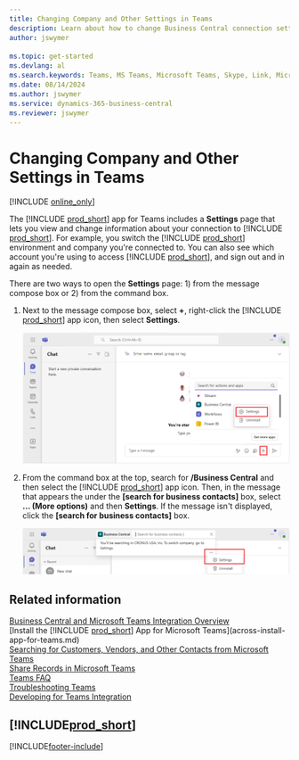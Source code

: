 ```yaml
---
title: Changing Company and Other Settings in Teams 
description: Learn about how to change Business Central connection settings from Microsoft Teams.
author: jswymer

ms.topic: get-started
ms.devlang: al
ms.search.keywords: Teams, MS Teams, Microsoft Teams, Skype, Link, Microsoft 365, settings, search
ms.date: 08/14/2024
ms.author: jswymer
ms.service: dynamics-365-business-central
ms.reviewer: jswymer
---
```


# Changing Company and Other Settings in Teams

[!INCLUDE [online_only](includes/online_only.md)]

The [!INCLUDE [prod_short](includes/prod_short.md)] app for Teams includes a **Settings** page that lets you view and change information about your connection to [!INCLUDE [prod_short](includes/prod_short.md)]. For example, you switch the [!INCLUDE [prod_short](includes/prod_short.md)] environment and company you're connected to. You can also see which account you're using to access [!INCLUDE [prod_short](includes/prod_short.md)], and sign out and in again as needed.

There are two ways to open the **Settings** page: 1) from the message compose box or 2) from the command box.

1. Next to the message compose box, select **+**, right-click the [!INCLUDE [prod_short](includes/prod_short.md)] app icon, then select **Settings**.

    ![Settings for Business Central from command box.](media/teams-settings-message-box-2.png)

2. From the command box at the top, search for **/Business Central** and then select the [!INCLUDE [prod_short](includes/prod_short.md)] app icon. Then, in the message that appears the under the **[search for business contacts]** box, select **... (More options)** and then **Settings**. If the message isn't displayed, click the **[search for business contacts]** box.

   ![Settings for Business Central from message box.](media/teams-settings-command-box-2.png)

## Related information

[Business Central and Microsoft Teams Integration Overview](across-teams-overview.md)  
[Install the [!INCLUDE [prod_short](includes/prod_short.md)] App for Microsoft Teams](across-install-app-for-teams.md)  
[Searching for Customers, Vendors, and Other Contacts from Microsoft Teams](across-search-contacts-teams.md)  
[Share Records in Microsoft Teams](across-working-with-teams.md)  
[Teams FAQ](teams-faq.md)  
[Troubleshooting Teams](admin-teams-troubleshooting.md)  
[Developing for Teams Integration](/dynamics365/business-central/dev-itpro/developer/devenv-develop-for-teams)  

## [!INCLUDE[prod_short](includes/free_trial_md.md)]  


[!INCLUDE[footer-include](includes/footer-banner.md)]